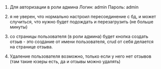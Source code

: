 1. Для авторизации в роли админа
   Логин: admin
   Пароль: admin

2. я не уверен, что нормально настроил пересоединение с бд, и может случиться, что нужно будет подождать и перезагрузить (не больше минуты)
3. со страницы пользователя (в роли админа) будет кнопка создать отзыв - это создание от имени пользователя, crud от себя делается на странице отзыва.

4. Удаление пользователя возможно, только если у него нет отзывов (там такие юзеры есть, да и отзывы можно удалять)
